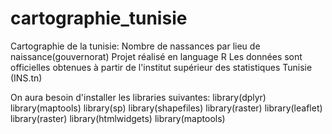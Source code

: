 # cartographie_tunisie
Cartographie de la tunisie: Nombre de nassances par lieu de naissance(gouvernorat)
Projet réalisé en language R
Les données sont officielles obtenues à partir de l'institut supérieur des statistiques Tunisie (INS.tn)

On aura besoin d'installer les libraries suivantes:
library(dplyr)
library(maptools)
library(sp)
library(shapefiles)
library(raster)
library(leaflet)
library(raster)
library(htmlwidgets)
library(maptools)

